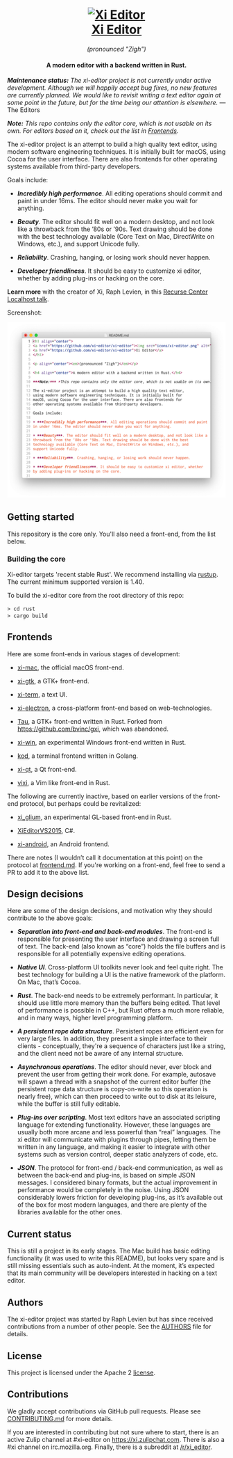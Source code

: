 <h1 align="center">
  <a href="https://github.com/xi-editor/xi-editor"><img src="icons/xi-editor.png" alt="Xi Editor" width="256" height="256"/></a><br>
  <a href="https://github.com/xi-editor/xi-editor">Xi Editor</a>
</h1>

<p align="center"><em>(pronounced "Zigh")</em></p>

<h4 align="center">A modern editor with a backend written in Rust.</h4>

***Maintenance status:*** *The xi-editor project is not currently under active
development. Although we will happily accept bug fixes, no new features are
currently planned. We would like to revisit writing a text editor again at
some point in the future, but for the time being our attention is elsewhere.*
— The Editors

***Note:*** *This repo contains only the editor core, which is not usable on its own. For editors based on it, check out the list in [Frontends](#frontends).*

The xi-editor project is an attempt to build a high quality text editor,
using modern software engineering techniques. It is initially built for
macOS, using Cocoa for the user interface. There are also frontends for
other operating systems available from third-party developers.

Goals include:

* ***Incredibly high performance***. All editing operations should commit and paint
  in under 16ms. The editor should never make you wait for anything.

* ***Beauty***. The editor should fit well on a modern desktop, and not look like a
  throwback from the ’80s or ’90s. Text drawing should be done with the best
  technology available (Core Text on Mac, DirectWrite on Windows, etc.), and
  support Unicode fully.

* ***Reliability***. Crashing, hanging, or losing work should never happen.

* ***Developer friendliness***. It should be easy to customize xi editor, whether
  by adding plug-ins or hacking on the core.

**Learn more** with the creator of Xi, Raph Levien, in this [Recurse Center Localhost talk](https://www.recurse.com/events/localhost-raph-levien
).

Screenshot:

![xi-mac screenshot](/docs/docs/img/xi-mac-screenshot.png?raw=true)


## Getting started

This repository is the core only. You'll also need a front-end, from the list
below.


### Building the core

Xi-editor targets 'recent stable Rust'. We recommend installing via [rustup](https://www.rustup.rs).
The current minimum supported version is 1.40.

To build the xi-editor core from the root directory of this repo:

```
> cd rust
> cargo build
```


## Frontends

Here are some front-ends in various stages of development:

* [xi-mac](https://github.com/xi-editor/xi-mac), the official macOS front-end.

* [xi-gtk](https://github.com/eyelash/xi-gtk), a GTK+ front-end.

* [xi-term](https://github.com/xi-frontend/xi-term), a text UI.

* [xi-electron](https://github.com/acheronfail/xi-electron), a cross-platform front-end based on web-technologies.

* [Tau](https://gitlab.gnome.org/World/Tau), a GTK+ front-end written in Rust. Forked from https://github.com/bvinc/gxi, which was abandoned.

* [xi-win](https://github.com/xi-editor/xi-win), an experimental Windows front-end written in Rust.

* [kod](https://github.com/linde12/kod), a terminal frontend written in Golang.

* [xi-qt](https://github.com/sw5cc/xi-qt), a Qt front-end.

* [vixi](https://github.com/Peltoche/vixi), a Vim like front-end in Rust.

The following are currently inactive, based on earlier versions of the front-end
protocol, but perhaps could be revitalized:

* [xi_glium](https://github.com/potocpav/xi_glium), an
experimental GL-based front-end in Rust.

* [XiEditorVS2015](https://github.com/Sineaggi/XiEditorVS2015), C#.

* [xi-android](https://github.com/adrientetar/xi-android), an Android frontend.

There are notes (I wouldn’t call it
documentation at this point) on the protocol at
[frontend.md](https://xi-editor.github.io/xi-editor/docs/frontend-protocol.html). If you're working on a front-end, feel free to
send a PR to add it to the above list.


## Design decisions

Here are some of the design decisions, and motivation why they should
contribute to the above goals:

* ***Separation into front-end and back-end modules***. The front-end is responsible for presenting the user interface and
  drawing a screen full of text. The back-end (also known as “core”) holds the file buffers and is
  responsible for all potentially expensive editing operations.

* ***Native UI***. Cross-platform UI toolkits never look and feel quite right. The
  best technology for building a UI is the native framework of the platform.
  On Mac, that’s Cocoa.

* ***Rust***. The back-end needs to be extremely performant. In particular, it
  should use little more memory than the buffers being edited. That level of
  performance is possible in C++, but Rust offers a much more reliable, and
  in many ways, higher level programming platform.

* ***A persistent rope data structure***. Persistent ropes are efficient even for
  very large files. In addition, they present a simple interface to their
  clients - conceptually, they're a sequence of characters just like a string,
  and the client need not be aware of any internal structure.

* ***Asynchronous operations***. The editor should never, ever block and prevent the
  user from getting their work done. For example, autosave will spawn a
  thread with a snapshot of the current editor buffer (the persistent rope
  data structure is copy-on-write so this operation is nearly free), which can
  then proceed to write out to disk at its leisure, while the buffer is still
  fully editable.

* ***Plug-ins over scripting***. Most text editors have an associated scripting
  language for extending functionality. However, these languages are usually
  both more arcane and less powerful than “real” languages. The xi editor will
  communicate with plugins through pipes, letting them be written in any
  language, and making it easier to integrate with other systems such as
  version control, deeper static analyzers of code, etc.

* ***JSON***. The protocol for front-end / back-end communication, as well as
  between the back-end and plug-ins, is based on simple JSON messages. I
  considered binary formats, but the actual improvement in performance would
  be completely in the noise. Using JSON considerably lowers friction for
  developing plug-ins, as it’s available out of the box for most modern
  languages, and there are plenty of the libraries available for the other
  ones.


## Current status

This is still a project in its early stages. The Mac build has basic editing
functionality (it was used to write this README), but looks very spare and
is still missing essentials such as auto-indent. At the moment, it’s expected
that its main community will be developers interested in hacking on a text
editor.


## Authors

The xi-editor project was started by Raph Levien but has since received
contributions from a number of other people. See the [AUTHORS](AUTHORS)
file for details.


## License

This project is licensed under the Apache 2 [license](LICENSE).


## Contributions

We gladly accept contributions via GitHub pull requests. Please see
[CONTRIBUTING.md](.github/CONTRIBUTING.md) for more details.

If you are interested in contributing but not sure where to start, there is an
active Zulip channel at #xi-editor on https://xi.zulipchat.com. There is also
a #xi channel on irc.mozilla.org. Finally, there is a subreddit at
[/r/xi_editor](https://www.reddit.com/r/xi_editor/).
